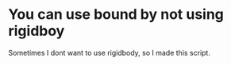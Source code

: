# You can use bound by not using rigidboy




Sometimes I dont want to use rigidbody, so I made this script.
